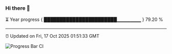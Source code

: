 ### Hi there 👋

⏳ Year progress { ███████████████████████▁▁▁▁▁▁▁ } 79.20 %

---

⏰ Updated on Fri, 17 Oct 2025 01:51:33 GMT

![Progress Bar CI](https://github.com/ZhaoGui/ZhaoGui/workflows/Progress%20Bar%20CI/badge.svg)
